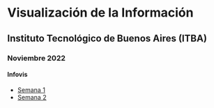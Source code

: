 # Visualización de la Información

## Instituto Tecnológico de Buenos Aires (ITBA)

### Noviembre 2022

#### Infovis
* [Semana 1](https://quarkzis.github.io/infovis/s1/)
* [Semana 2](https://quarkzis.github.io/infovis/s2/)
